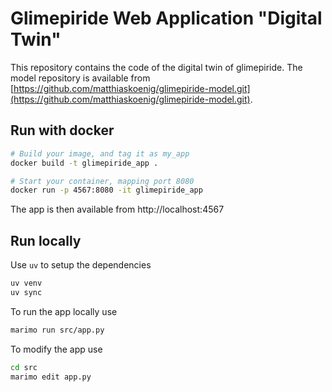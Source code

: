 # Glimepiride Web Application "Digital Twin"
This repository contains the code of the digital twin of glimepiride.
The model repository is available from [https://github.com/matthiaskoenig/glimepiride-model.git](https://github.com/matthiaskoenig/glimepiride-model.git).

## Run with docker
```bash
# Build your image, and tag it as my_app
docker build -t glimepiride_app .

# Start your container, mapping port 8080
docker run -p 4567:8080 -it glimepiride_app
```
The app is then available from http://localhost:4567


## Run locally
Use `uv` to setup the dependencies
```bash
uv venv
uv sync
```

To run the app locally use
```bash
marimo run src/app.py 
```

To modify the app use
```bash
cd src
marimo edit app.py
```
